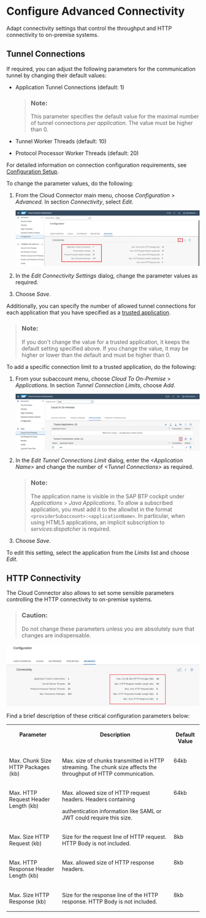 <!-- loio3975253c1a884638bf6f408f55ea349e -->

# Configure Advanced Connectivity

Adapt connectivity settings that control the throughput and HTTP connectivity to on-premise systems.



<a name="loio3975253c1a884638bf6f408f55ea349e__section_vxf_1fc_ztb"/>

## Tunnel Connections

If required, you can adjust the following parameters for the communication tunnel by changing their default values:

-   Application Tunnel Connections \(default: 1\)

    > ### Note:  
    > This parameter specifies the default value for the maximal number of tunnel connections *per application*. The value must be higher than 0.

-   Tunnel Worker Threads \(default: 10\)

-   Protocol Processor Worker Threads \(default: 20\)

For detailed information on connection configuration requirements, see [Configuration Setup](configuration-setup-7437cd6.md).

To change the parameter values, do the following:

1.  From the Cloud Connector main menu, choose *Configuration* \> *Advanced*. In section *Connectivity*, select *Edit*.

    ![](images/SCC_Configure_Tunnel_Connections_-_Edit_a025f4b.png)

2.  In the *Edit Connectivity Settings* dialog, change the parameter values as required.
3.  Choose *Save*.

Additionally, you can specify the number of allowed tunnel connections for each application that you have specified as a [trusted application](set-up-trust-a4ee70f.md#loioa4ee70f0274248f8bbc7594179ef948d__trust_cloud_apps).

> ### Note:  
> If you don't change the value for a trusted application, it keeps the default setting specified above. If you change the value, it may be higher or lower than the default and must be higher than 0.

To add a specific connection limit to a trusted application, do the following:

1.  From your subaccount menu, choose *Cloud To On-Premise* \> *Applications*. In section *Tunnel Connection Limits*, choose *Add*.

    ![](images/SCC_Configure_Tunnel_Connections_-_Limits_a480a9e.png)

2.  In the *Edit Tunnel Connections Limit* dialog, enter the *<Application Name\>* and change the number of *<Tunnel Connections\>* as required.

    > ### Note:  
    > The application name is visible in the SAP BTP cockpit under *Applications* \> *Java Applications*. To allow a subscribed application, you must add it to the allowlist in the format `<providerSubaccount>:<applicationName>`. In particular, when using HTML5 applications, an implicit subscription to *services:dispatcher* is required.

3.  Choose *Save*.

To edit this setting, select the application from the *Limits* list and choose *Edit*.



<a name="loio3975253c1a884638bf6f408f55ea349e__section_fjz_y2c_ztb"/>

## HTTP Connectivity

The Cloud Connector also allows to set some sensible parameters controlling the HTTP connectivity to on-premise systems.

> ### Caution:  
> Do not change these parameters unless you are absolutely sure that changes are indispensable.

![](images/SCC_Configure_Advanced_Connectivity_82efcf5.png)

Find a brief description of these critical configuration parameters below:


<table>
<tr>
<th valign="top">

Parameter

</th>
<th valign="top">

Description

</th>
<th valign="top">

Default Value

</th>
</tr>
<tr>
<td valign="top">

Max. Chunk Size HTTP Packages \(kb\)

</td>
<td valign="top">

Max. size of chunks transmitted in HTTP streaming. The chunk size affects the throughput of HTTP communication.

</td>
<td valign="top">

64kb

</td>
</tr>
<tr>
<td valign="top">

Max. HTTP Request Header Length \(kb\)

</td>
<td valign="top">

Max. allowed size of HTTP request headers. Headers containing

authentication information like SAML or JWT could require this size.

</td>
<td valign="top">

64kb

</td>
</tr>
<tr>
<td valign="top">

Max. Size HTTP Request \(kb\)

</td>
<td valign="top">

Size for the request line of HTTP request. HTTP Body is not included.

</td>
<td valign="top">

8kb

</td>
</tr>
<tr>
<td valign="top">

Max. HTTP Response Header Length \(kb\)

</td>
<td valign="top">

Max. allowed size of HTTP response headers.

</td>
<td valign="top">

8kb

</td>
</tr>
<tr>
<td valign="top">

Max. Size HTTP Response \(kb\)

</td>
<td valign="top">

Size for the response line of the HTTP response. HTTP Body is not included.

</td>
<td valign="top">

8kb

</td>
</tr>
</table>

